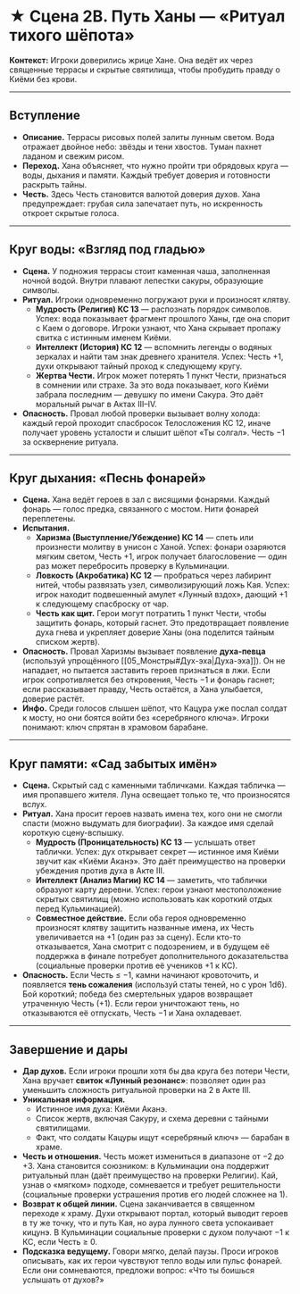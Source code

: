 # ★ Сцена 2B. Путь Ханы — «Ритуал тихого шёпота»

**Контекст:** Игроки доверились жрице Хане. Она ведёт их через священные террасы и скрытые святилища, чтобы пробудить правду о Киёми без крови.

---

## Вступление
- **Описание.** Террасы рисовых полей залиты лунным светом. Вода отражает двойное небо: звёзды и тени хвостов. Туман пахнет ладаном и свежим рисом.
- **Переход.** Хана объясняет, что нужно пройти три обрядовых круга — воды, дыхания и памяти. Каждый требует доверия и готовности раскрыть тайны.
- **Честь.** Здесь Честь становится валютой доверия духов. Хана предупреждает: грубая сила запечатает путь, но искренность откроет скрытые голоса.

---

## Круг воды: «Взгляд под гладью»
- **Сцена.** У подножия террасы стоит каменная чаша, заполненная ночной водой. Внутри плавают лепестки сакуры, образующие символы.
- **Ритуал.** Игроки одновременно погружают руки и произносят клятву.
  - **Мудрость (Религия) КС 13** — распознать порядок символов. Успех: вода показывает фрагмент прошлого Ханы, где она спорит с Каем о договоре. Игроки узнают, что Хана скрывает пропажу свитка с истинным именем Киёми.
  - **Интеллект (История) КС 12** — вспомнить легенды о водяных зеркалах и найти там знак древнего хранителя. Успех: Честь +1, духи открывают тайный проход к следующему кругу.
  - **Жертва Чести.** Игрок может потерять 1 пункт Чести, признаться в сомнении или страхе. За это вода показывает, кого Киёми забрала последним — девушку по имени Сакура. Это даёт моральный рычаг в Актах III–IV.
- **Опасность.** Провал любой проверки вызывает волну холода: каждый герой проходит спасбросок Телосложения КС 12, иначе получает уровень усталости и слышит шёпот «Ты солгал». Честь −1 за осквернение ритуала.

---

## Круг дыхания: «Песнь фонарей»
- **Сцена.** Хана ведёт героев в зал с висящими фонарями. Каждый фонарь — голос предка, связанного с мостом. Нити фонарей переплетены.
- **Испытания.**
  - **Харизма (Выступление/Убеждение) КС 14** — спеть или произнести молитву в унисон с Ханой. Успех: фонари озаряются мягким светом, Честь +1, игрок получает благословение — один раз может перебросить проверку в Кульминации.
  - **Ловкость (Акробатика) КС 12** — пробраться через лабиринт нитей, чтобы развязать узел, символизирующий ложь Кая. Успех: игрок находит подвешенный амулет «Лунный вздох», дающий +1 к следующему спасброску от чар.
  - **Честь как щит.** Герои могут потратить 1 пункт Чести, чтобы защитить фонарь, который гаснет. Это предотвращает появление духа гнева и укрепляет доверие Ханы (она поделится тайным списком жертв).
- **Опасность.** Провал Харизмы вызывает появление **духа-певца** (используй упрощённого [[05_Монстры#Дух-эха|Духа-эха]]). Он не нападает, но пытается заставить героев признаться в лжи. Если игрок сопротивляется без откровения, Честь −1 и фонарь гаснет; если рассказывает правду, Честь остаётся, а Хана улыбается, доверие растёт.
- **Инфо.** Среди голосов слышен шёпот, что Кацура уже послал солдат к мосту, но они боятся войти без «серебряного ключа». Игроки понимают: ключ спрятан в храмовом барабане.

---

## Круг памяти: «Сад забытых имён»
- **Сцена.** Скрытый сад с каменными табличками. Каждая табличка — имя пропавшего жителя. Луна освещает только те, что произносятся вслух.
- **Ритуал.** Хана просит героев назвать имена тех, кого они не смогли спасти (можно выдумать для биографии). За каждое имя сделай короткую сцену-вспышку.
  - **Мудрость (Проницательность) КС 13** — услышать ответ таблички. Успех: дух открывает секрет — истинное имя Киёми звучит как «Киёми Аканэ». Это даёт преимущество на проверки убеждения против духа в Акте III.
  - **Интеллект (Анализ Магии) КС 14** — заметить, что таблички образуют карту деревни. Успех: герои узнают местоположение скрытых святилищ (можно использовать как короткий отдых перед Кульминацией).
  - **Совместное действие.** Если оба героя одновременно произносят клятву защитить названные имена, их Честь увеличивается на +1 (один раз за сцену). Если кто-то отказывается, Хана смотрит с подозрением, и в будущем её поддержка в финале потребует дополнительного доказательства (социальные проверки против её учеников +1 к КС).
- **Опасность.** Если Честь ≤ −1, камни начинают кровоточить, и появляется **тень сожаления** (используй статы теней, но с урон 1d6). Бой короткий; победа без смертельных ударов возвращает утраченную Честь (+1). Если герои уничтожают тень, но отказываются её отпускать, Честь −1 и Хана охладевает.

---

## Завершение и дары
- **Дар духов.** Если игроки прошли хотя бы два круга без потери Чести, Хана вручает **свиток «Лунный резонанс»**: позволяет один раз уменьшить сложность ритуальной проверки на 2 в Акте III.
- **Уникальная информация.**
  - Истинное имя духа: Киёми Аканэ.
  - Список жертв, включая Сакуру, и схема деревни с тайными святилищами.
  - Факт, что солдаты Кацуры ищут «серебряный ключ» — барабан в храме.
- **Честь и отношения.** Честь может измениться в диапазоне от −2 до +3. Хана становится союзником: в Кульминации она поддержит ритуальный план (даёт преимущество на проверки Религии). Кай, узнав о «мягком» подходе, сомневается и требует решительности (социальные проверки устрашения против его людей сложнее на 1).
- **Возврат к общей линии.** Сцена заканчивается в священном переходе к храму. Духи открывают портал, который выводит героев в ту же точку, что и путь Кая, но аура лунного света успокаивает кицунэ. В Кульминации социальные проверки с духом получают −1 к КС, если Честь ≥ 0.
- **Подсказка ведущему.** Говори мягко, делай паузы. Проси игроков описывать, как их герои чувствуют тепло воды или пульс фонарей. Если они сомневаются, предложи вопрос: «Что ты боишься услышать от духов?»
